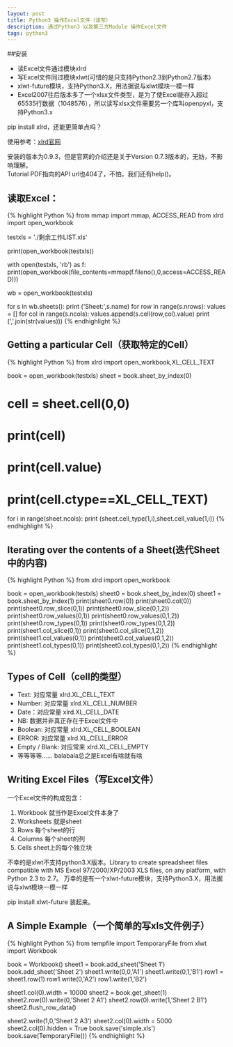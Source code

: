 ```yaml
---
layout: post
title: Python3 操作Excel文件（读写）
description: 通过Python3 以及第三方Module 操作Excel文件
tags: python3
---
```


##安装

 * 读Excel文件通过模块xlrd  
 * 写Excel文件同过模块xlwt(可惜的是只支持Python2.3到Python2.7版本)
 * xlwt-future模块，支持Python3.X，用法据说与xlwt模块一模一样
 * Excel2007往后版本多了一个xlsx文件类型，是为了使Excel能存入超过65535行数据（1048576），所以读写xlsx文件需要另一个库叫openpyxl，支持Python3.x  

pip install xlrd，还能更简单点吗？  

使用参考：[xlrd官网][HomePage]   

安装的版本为0.9.3，但是官网的介绍还是关于Version 0.7.3版本的，无妨，不影响理解。  
Tutorial PDF指向的API url也404了，不怕，我们还有help()。  


## 读取Excel：

{% highlight Python %}
from mmap import mmap, ACCESS_READ
from xlrd import open_workbook

testxls = './剩余工作LIST.xls'

print(open_workbook(testxls))

with open(testxls, 'rb') as f:
 	print(open_workbook(file_contents=mmap(f.fileno(),0,access=ACCESS_READ)))

wb = open_workbook(testxls)

for s in wb.sheets():
	print ('Sheet:',s.name)
	for row in range(s.nrows):
		values = []
		for col in range(s.ncols):
			values.append(s.cell(row,col).value)
		print (','.join(str(values)))
{% endhighlight %}


## Getting a particular Cell（获取特定的Cell）

{% highlight Python %}
from xlrd import open_workbook,XL_CELL_TEXT

book = open_workbook(testxls)
sheet = book.sheet_by_index(0)
# cell = sheet.cell(0,0)

# print(cell)
# print(cell.value)
# print(cell.ctype==XL_CELL_TEXT)
for i in range(sheet.ncols):
	print (sheet.cell_type(1,i),sheet.cell_value(1,i))
{% endhighlight %}

## Iterating over the contents of a Sheet(迭代Sheet中的内容)

{% highlight Python %}
from xlrd import open_workbook

book = open_workbook(testxls)
sheet0 = book.sheet_by_index(0)
sheet1 = book.sheet_by_index(1)
print(sheet0.row(0))
print(sheet0.col(0))
print(sheet0.row_slice(0,1))
print(sheet0.row_slice(0,1,2))
print(sheet0.row_values(0,1))
print(sheet0.row_values(0,1,2))
print(sheet0.row_types(0,1))
print(sheet0.row_types(0,1,2))
print(sheet1.col_slice(0,1))
print(sheet0.col_slice(0,1,2))
print(sheet1.col_values(0,1))
print(sheet0.col_values(0,1,2))
print(sheet1.col_types(0,1))
print(sheet0.col_types(0,1,2))
{% endhighlight %}


## Types of Cell（cell的类型）  

 * Text: 对应常量 xlrd.XL_CELL_TEXT  
 * Number: 对应常量 xlrd.XL_CELL_NUMBER  
 * Date：对应常量 xlrd.XL_CELL_DATE  
 * NB: 数据并非真正存在于Excel文件中  
 * Boolean: 对应常量 xlrd.XL_CELL_BOOLEAN  
 * ERROR: 对应常量 xlrd.XL_CELL_ERROR  
 * Empty / Blank: 对应常来 xlrd.XL_CELL_EMPTY  
 * 等等等等...... balabala总之是Excel有啥就有啥  


## Writing Excel Files（写Excel文件）

一个Excel文件的构成包含：  

 1. Workbook 就当作是Excel文件本身了  
 2. Worksheets 就是sheet  
 3. Rows 每个sheet的行  
 4. Columns 每个sheet的列  
 5. Cells sheet上的每个独立块  

不幸的是xlwt不支持python3.X版本。Library to create spreadsheet files compatible with MS Excel 97/2000/XP/2003 XLS files, on any platform, with Python 2.3 to 2.7。
万幸的是有一个xlwt-future模块，支持Python3.X，用法据说与xlwt模块一模一样


pip install xlwt-future 装起来。  

## A Simple Example（一个简单的写xls文件例子）

{% highlight Python %}
from tempfile import TemporaryFile
from xlwt import Workbook

book = Workbook()
sheet1 = book.add_sheet('Sheet 1')
book.add_sheet('Sheet 2')
sheet1.write(0,0,'A1')
sheet1.write(0,1,'B1')
row1 = sheet1.row(1)
row1.write(0,'A2')
row1.write(1,'B2')

sheet1.col(0).width = 10000
sheet2 = book.get_sheet(1)
sheet2.row(0).write(0,'Sheet 2 A1')
sheet2.row(0).write(1,'Sheet 2 B1')
sheet2.flush_row_data()

sheet2.write(1,0,'Sheet 2 A3')
sheet2.col(0).width = 5000
sheet2.col(0).hidden = True
book.save('simple.xls')
book.save(TemporaryFile())
{% endhighlight %}





[HomePage]: http://www.python-excel.org/